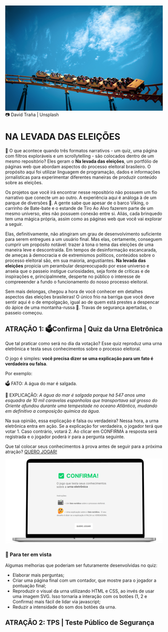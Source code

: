 ![Foto: David Traña | Unsplash](imagens/Foto-de-capa.jpg)
📷 David Traña | Unsplash

# NA LEVADA DAS ELEIÇÕES 

🤔 O que acontece quando três formatos narrativos - um quiz, uma página com filtros exploráveis e um scrollytelling - são colocados dentro de um mesmo repositório? Eles geram o **Na levada das eleições**, um portfólio de páginas web que abordam aspectos do processo eleitoral brasileiro. O propósito aqui foi utilizar linguagem de programação, dados e informações jornalísticas para experimentar diferentes maneiras de produzir conteúdo sobre as eleições. 

Os projetos que você irá encontrar nesse repositório não possuem um fio narrativo que conecte um ao outro. A experiência aqui é análoga à de um parque de diversões 🎡. A gente sabe que apesar de o barco Viking, o carrinho de Bate-bate e o estande de Tiro Ao Alvo fazerem parte de um mesmo universo, eles não possuem conexão entre si. Aliás, cada brinquedo tem uma mágica própria, assim como as páginas web que você vai explorar a seguir. 

Elas, definitivamente, não atingiram um grau de desenvolvimento suficiente para serem entregues a um usuário final. Mas elas, certamente, conseguem cumprir um propósito notável: trazer à tona o tema das eleições de uma maneira leve e descontraída. Em tempos de desinformação escancarada, de ameças à democracia e de extremismos políticos, conteúdos sobre o processo eleitoral são, em sua maioria, angustiantes. **Na levada das eleições** propicia um perambular despreocupado por esse universo e anseia que o passeio instigue curiosidades, seja fonte de críticas e de inspirações e, principalmnete, desperte no público o interesse de compreeender a fundo o funcionamento do nosso processo eleitoral. 

Sem mais delongas, chegou a hora de você conhecer em detalhes aspectos das eleições brasileiras! O único frio na barriga que você deve sentir aqui é o de empolgação, igual ao de quem está prestes a despencar do ápice de uma montanha-russa 🎢. Travas de segurança apertadas, o passeio começou.

## ATRAÇÃO 1: 🗳️Confirma | Quiz da Urna Eletrônica

Que tal praticar como será no dia da votação? Esse quiz reproduz uma urna eletrônica e testa seus conhecimentos sobre o processo eleitoral.

O jogo é simples: **você precisa dizer se uma explicação para um fato é verdadeira ou falsa**. 

Por exemplo: 

🗳️ FATO: A água do mar é salgada. 

🤔 EXPLICAÇÃO: *A água do mar é salgada porque há 547 anos uma esquadra de 10 mil caravelas espanholas que transportava sal grosso do Oriente afundou durante uma tempestade no oceano Atlântico, mudando em definitivo a composição química da água*. 

Na sua opinião, essa explicação é falsa ou verdadeira? Nessa hora, a urna eletrônica entra em ação. Se a explicação for verdadeira, o jogador terá que votar 1. Caso contrário, votará 2. Ao clicar em CONFIRMA a resposta será registrada e o jogador poderá ir para a pergunta seguinte.

Que tal colocar seus conhecimentos à prova antes de seguir para a próxima atração? [QUERO JOGAR!](https://talitaburbulhan.github.io/na-levada-das-eleicoes/Confirma_Quiz-da-urna-eletronica) 

[![Employee data](imagens/Confirma_quiz-da-urna-eletronica.png "titulo")](https://talitaburbulhan.github.io/na-levada-das-eleicoes/Confirma_Quiz-da-urna-eletronica)

### 👀 Para ter em vista   

Algumas melhorias que poderiam ser futuramente desenvolvidas no quiz: 
* Elaborar mais perguntas;
* Criar uma página final com um contador, que mostre para o jogador a pontuação final; 
* Reproduzir o visual da urna utilizando HTML e CSS, ao invés de usar uma imagem SVG. Isso tornaria a interação com os botões (1, 2 e Confirma) mais fácil de lidar via javascript;
* Reduzir a intensidade do som dos botões da urna. 

## ATRAÇÃO 2: TPS | Teste Público de Segurança
